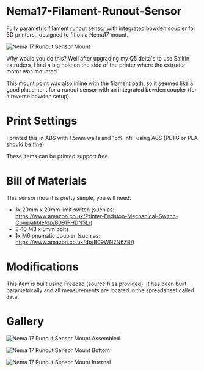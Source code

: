 # Nema17-Filament-Runout-Sensor

Fully parametric filament runout sensor with integrated bowden coupler for 3D printers,.
designed to fit on a Nema17 mount.

![Nema 17 Runout Sensor Mount](runout-top.jpg "Nema 17 runout sensor mount")

Why would you do this? Well after upgrading my Q5 delta's to use Sailfin extruders,
I had a big hole on the side of the printer where the extruder motor was mounted.

This mount point was also inline with the filament path, so it seemed like a good
placement for a runout sensor with an integrated bowden coupler (for a reverse
bowden setup).

# Print Settings

I printed this in ABS with 1.5mm walls and 15% infill using ABS (PETG or PLA should be fine).

These items can be printed support free.

# Bill of Materials

This sensor mount is pretty simple, you will need:

* 1x 20mm x 20mm limit switch (such as: https://www.amazon.co.uk/Printer-Endstop-Mechanical-Switch-Compatible/dp/B091PHDN5L/)
* 8-10 M3 x 5mm bolts
* 1x M6 pnumatic coupler (such as: https://www.amazon.co.uk/dp/B09WN2N6ZB/)

# Modifications

This item is built using Freecad (source files provided). It has been built parametrically
and all measurements are located in the spreadsheet called `data`. 

# Gallery

![Nema 17 Runout Sensor Mount Assembled](runout-top.jpg "Nema 17 runout sensor mount assembled")


![Nema 17 Runout Sensor Mount Bottom](runout-bottom.jpg "Nema 17 runout sensor mount bottom")


![Nema 17 Runout Sensor Mount Internal](runout-internal.jpg "Nema 17 runout sensor mount internal")
